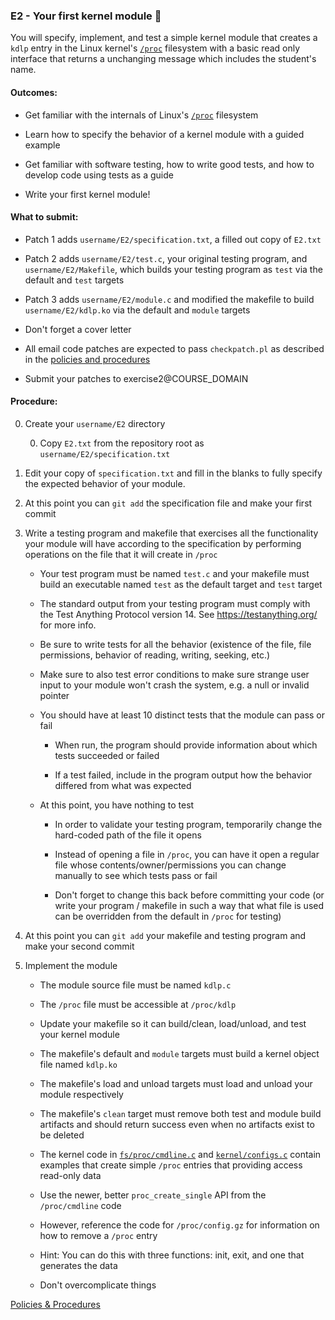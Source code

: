 ### E2 - Your first kernel module 🍿

You will specify, implement, and test
a simple kernel module that creates a `kdlp` entry
in the Linux kernel's
[`/proc`](https://docs.kernel.org/filesystems/proc.html)
filesystem with a basic read only interface
that returns a unchanging message which includes the student's name.

#### Outcomes:

* Get familiar with the internals of Linux's
[`/proc`](https://docs.kernel.org/filesystems/proc.html) filesystem

* Learn how to specify the behavior of a kernel module
with a guided example

* Get familiar with software testing,
how to write good tests, and how to develop code using tests as a guide

* Write your first kernel module!

#### What to submit:

* Patch 1 adds `username/E2/specification.txt`, a filled out copy of `E2.txt`

* Patch 2 adds `username/E2/test.c`, your original testing program, and `username/E2/Makefile`, which builds your testing program as `test` via the default and `test` targets

* Patch 3 adds `username/E2/module.c` and modified the makefile to build `username/E2/kdlp.ko` via the default and `module` targets

* Don't forget a cover letter

* All email code patches are expected to pass `checkpatch.pl` as described in the [policies and procedures](/procedures.md)

* Submit your patches to exercise2@COURSE_DOMAIN

#### Procedure:

0. Create your `username/E2` directory

    0. Copy `E2.txt` from the repository root as `username/E2/specification.txt`

0. Edit your copy of `specification.txt` and fill in the blanks
to fully specify the expected behavior of your module.

0. At this point you can `git add` the specification file and make your first commit

0. Write a testing program and makefile
that exercises all the functionality your module will have
according to the specification
by performing operations on the file
that it will create in `/proc`

    * Your test program must be named `test.c`
    and your makefile must build an executable
    named `test` as the default target and `test` target

    * The standard output from your testing program must
    comply with the Test Anything Protocol version 14.
    See <https://testanything.org/> for more info.

    * Be sure to write tests for all the behavior
    (existence of the file, file permissions,
    behavior of reading, writing, seeking, etc.)

    * Make sure to also test error conditions
    to make sure strange user input to your module
    won't crash the system, e.g. a null or invalid pointer

    * You should have at least 10 distinct tests
    that the module can pass or fail

        * When run, the program should provide information
        about which tests succeeded or failed

        * If a test failed, include in the program output
        how the behavior differed from what was expected

    * At this point, you have nothing to test

        * In order to validate your testing program,
        temporarily change the hard-coded path of the file it opens

        * Instead of opening a file in `/proc`,
        you can have it open a regular file
        whose contents/owner/permissions
        you can change manually
        to see which tests pass or fail

        * Don't forget to change this back before committing your code
        (or write your program / makefile
        in such a way that
        what file is used can be overridden
        from the default in `/proc` for testing)

0. At this point you can `git add`
your makefile and testing program
and make your second commit

0. Implement the module

    * The module source file must be named `kdlp.c`

    * The `/proc` file must be accessible at `/proc/kdlp`

    * Update your makefile so it can build/clean,
    load/unload, and test your kernel module

    * The makefile's default and `module` targets must build a kernel object file named `kdlp.ko`

    * The makefile's load and unload targets must load and unload your module respectively

    * The makefile's `clean` target must remove both test and module build artifacts and should return success even when no artifacts exist to be deleted

    * The kernel code in
[`fs/proc/cmdline.c`](https://elixir.bootlin.com/linux/v6.11/source/fs/proc/cmdline.c)
    and
[`kernel/configs.c`](https://elixir.bootlin.com/linux/v6.11/source/kernel/configs.c)
    contain examples that create simple `/proc` entries
    that providing access read-only data

    * Use the newer, better `proc_create_single` API
    from the `/proc/cmdline` code

    * However, reference the code for `/proc/config.gz`
    for information on how to remove a `/proc` entry

    * Hint: You can do this with three functions:
    init, exit, and one that generates the data

    * Don't overcomplicate things

[Policies & Procedures](/procedures.md)
